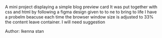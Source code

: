 A mini project displaying a simple blog preview card
It was put together with css and html by following a figma design given to to ne to bring to life
I have a probelm beacuse each time the browser window size is adjusted to 33% the content leave container. I will need suggestion

Author: Ikenna stan
